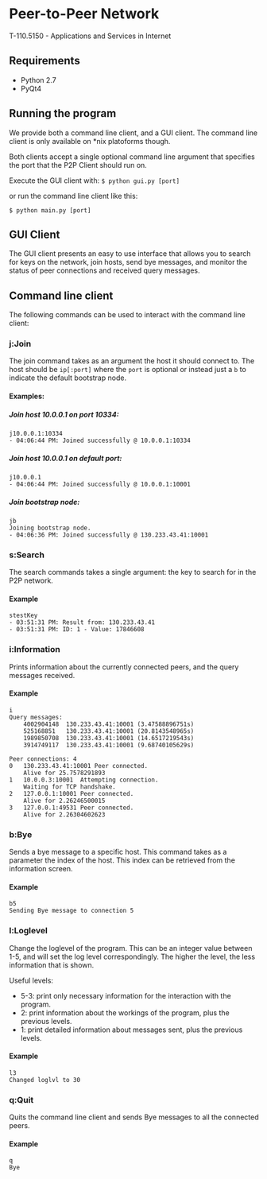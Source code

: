 # Peer-to-Peer Network
T-110.5150 - Applications and Services in Internet

## Requirements
* Python 2.7
* PyQt4

## Running the program
We provide both a command line client, and a GUI client. The command line client is only available on *nix platoforms though. 

Both clients accept a single optional command line argument that specifies the port that the P2P Client should run on. 

Execute the GUI client with:
```$ python gui.py [port] ```

or run the command line client like this:

```$ python main.py [port]```

## GUI Client
The GUI client presents an easy to use interface that allows you to search for keys on the network, join hosts, send bye messages, and monitor the status of peer connections and received query messages. 

## Command line client
The following commands can be used to interact with the command line client:

### j:Join
The join command takes as an argument the host it should connect to. The host should be `ip[:port]` where the `port` is optional or instead just a `b` to indicate the default bootstrap node.

#### Examples:
##### Join host 10.0.0.1 on port 10334:
```
j10.0.0.1:10334
- 04:06:44 PM: Joined successfully @ 10.0.0.1:10334
```

##### Join host 10.0.0.1 on default port:
```
j10.0.0.1
- 04:06:44 PM: Joined successfully @ 10.0.0.1:10001
```

##### Join bootstrap node:
```
jb
Joining bootstrap node.
- 04:06:36 PM: Joined successfully @ 130.233.43.41:10001
```

### s:Search
The search commands takes a single argument: the key to search for in the P2P network. 

#### Example
```
stestKey
- 03:51:31 PM: Result from: 130.233.43.41
- 03:51:31 PM: ID: 1 - Value: 17846608
```

### i:Information
Prints information about the currently connected peers, and the query messages received. 

#### Example
```
i
Query messages:
    4002904148  130.233.43.41:10001 (3.47588896751s)
    525168851   130.233.43.41:10001 (20.8143548965s)
    1989850708  130.233.43.41:10001 (14.6517219543s)
    3914749117  130.233.43.41:10001 (9.68740105629s)

Peer connections: 4
0   130.233.43.41:10001 Peer connected.
    Alive for 25.7578291893
1   10.0.0.3:10001  Attempting connection.
    Waiting for TCP handshake.
2   127.0.0.1:10001 Peer connected.
    Alive for 2.26246500015
3   127.0.0.1:49531 Peer connected.
    Alive for 2.26304602623
```

### b:Bye
Sends a bye message to a specific host. This command takes as a parameter the index of the host. This index can be retrieved from the information screen.

#### Example
```
b5
Sending Bye message to connection 5
```

### l:Loglevel
Change the loglevel of the program. This can be an integer value between 1-5, and will set the log level correspondingly. The higher the level, the less information that is shown.

Useful levels:
* 5-3: print only necessary information for the interaction with the program.
* 2: print information about the workings of the program, plus the previous levels.
* 1: print detailed information about messages sent, plus the previous levels.

#### Example
```
l3
Changed loglvl to 30
```

### q:Quit
Quits the command line client and sends Bye messages to all the connected peers.
#### Example
```
q
Bye
```
